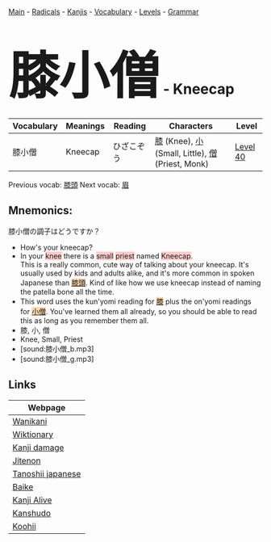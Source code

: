 <style> bigfont {font-size: 100px}</style>
[Main](../README.md) -
[Radicals](../radicals.md) -
[Kanjis](../kanjis.md) -
[Vocabulary](../vocabulary.md) -
[Levels](../levels.md) -
[Grammar](../grammar.md)
# <bigfont> 膝小僧</bigfont> - Kneecap 

| Vocabulary | Meanings | Reading | Characters | Level |
| --- | --- | --- | --- | --- |
| 膝小僧 | Kneecap | ひざこぞう |  [膝](../kanjis/膝.md) (Knee), [小](../kanjis/小.md) (Small, Little), [僧](../kanjis/僧.md) (Priest, Monk) | [Level 40](../levels/wk_level40.md) |

Previous vocab: [膝頭](膝頭.md) Next vocab: [眉](眉.md) 

## Mnemonics:
膝小僧の調子はどうですか？
* How's your kneecap?
* In your <span style="background-color:#ffcccb"> knee</span> there is a <span style="background-color:#ffcccb"> small</span> <span style="background-color:#ffcccb"> priest</span> named <span style="background-color:#ffcccb"> Kneecap</span>.<br />This is a really common, cute way of talking about your kneecap. It's usually used by kids and adults alike, and it's more common in spoken Japanese than <span style="background-color:#fed8b1"> [膝頭]([膝](https://jisho.org/search/膝)頭)</span>. Kind of like how we use kneecap instead of naming the patella bone all the time.
* This word uses the kun'yomi reading for <span style="background-color:#fed8b1"> [膝](https://jisho.org/search/膝)</span> plus the on'yomi readings for <span style="background-color:#fed8b1"> [小僧](https://jisho.org/search/小僧)</span>. You've learned them all already, so you should be able to read this as long as you remember them all.
* 膝, 小, 僧
* Knee, Small, Priest
* [sound:膝小僧_b.mp3]
* [sound:膝小僧_g.mp3]


## Links 

| Webpage |
| --- |
| [Wanikani          ](https://www.wanikani.com/kanji/膝小僧) |
| [Wiktionary        ](https://en.wiktionary.org/wiki/膝小僧) |
| [Kanji damage      ](http://www.kanjidamage.com/kanji/search?utf8=✓&q=膝小僧) |
| [Jitenon           ](https://jitenon.com/kanji/膝小僧) |
| [Tanoshii japanese ](https://www.tanoshiijapanese.com/dictionary/kanji.cfm?k=膝小僧) |
| [Baike             ](https://baike.baidu.com/item/膝小僧) |
| [Kanji Alive       ](https://app.kanjialive.com/膝小僧) |
| [Kanshudo          ](https://www.kanshudo.com/searchmn?q=膝小僧) |
| [Koohii            ](https://kanji.koohii.com/study/kanji/膝小僧) |
